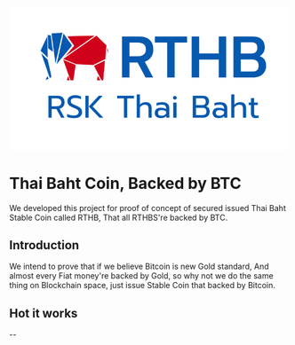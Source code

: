 <p align="center"><a href="#" target="_blank" rel="noopener noreferrer"><img width="500" src="images/RTHB-icon.png"></a></p>

# Thai Baht Coin, Backed by BTC
We developed this project for proof of concept of secured issued Thai Baht Stable Coin called RTHB, That all RTHBS're backed by BTC.

## Introduction
We intend to prove that if we believe Bitcoin is new Gold standard, And almost every Fiat money're backed by Gold, so why not we do the same thing on Blockchain space, just issue Stable Coin that backed by Bitcoin.

## Hot it works
-- 
